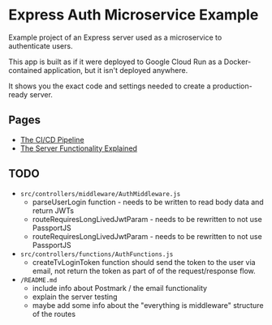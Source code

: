 # Express Auth Microservice Example
Example project of an Express server used as a microservice to authenticate users.

This app is built as if it were deployed to Google Cloud Run as a Docker-contained application, but it isn't deployed anywhere. 

It shows you the exact code and settings needed to create a production-ready server.

## Pages

- [The CI/CD Pipeline](./_docs/TheCicdPipeline.md)
- [The Server Functionality Explained](./_docs/TheServer.md)



## TODO

- `src/controllers/middleware/AuthMiddleware.js` 
	- parseUserLogin function - needs to be written to read body data and return JWTs
	- routeRequiresLongLivedJwtParam - needs to be rewritten to not use PassportJS
	- routeRequiresLongLivedJwtParam - needs to be rewritten to not use PassportJS
- `src/controllers/functions/AuthFunctions.js`
	- createTvLoginToken function should send the token to the user via email, not return the token as part of of the request/response flow.
- `/README.md`
	- include info about Postmark / the email functionality
	- explain the server testing
	- maybe add some info about the "everything is middleware" structure of the routes